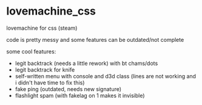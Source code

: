 # lovemachine_css
lovemachine for css (steam)

code is pretty messy and some features can be outdated/not complete

some cool features:
- legit backtrack (needs a little rework) with bt chams/dots
- legit backtrack for knife
- self-written menu with console and d3d class (lines are not working and i didn't have time to fix this)
- fake ping (outdated, needs new signature)
- flashlight spam (with fakelag on 1 makes it invisible)
